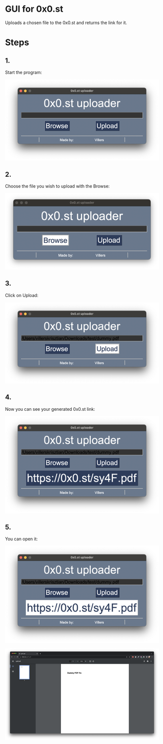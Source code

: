 # GUI for 0x0.st

Uploads a chosen file to the 0x0.st and returns the link for it.

# Steps

## 1.

Start the program:

![Screenshot 1](/misc/img/screen1.png)

## 2.

Choose the file you wish to upload with the Browse:

![Screenshot 2](/misc/img/screen2.png)

## 3.

Click on Upload:

![Screenshot 3](/misc/img/screen3.png)

## 4.

Now you can see your generated 0x0.st link:

![Screenshot 4](/misc/img/screen4.png)

## 5.
You can open it:

![Screenshot 5](/misc/img/screen5.png)

![Chrome 1](/misc/img/chrome1.png)